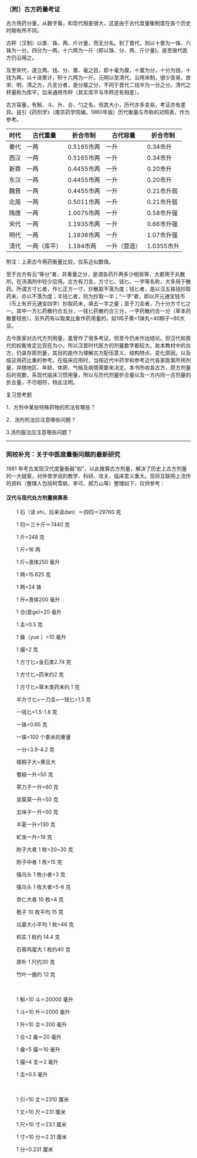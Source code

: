 ### 〔附〕古方药量考证

古方用药分量，从数字看，和现代相差很大，这是由于古代度量衡制度在各个历史时期有所不同。

古秤（汉制）以黍、铢、两、斤计量，而无分名。到了晋代，则以十黍为一铢，六铢为一分，四分为一两，十六两为一斤（即以铢、分、两、斤计量)。直至唐代医方仍沿用之。

及至宋代，遂立两、钱、分、厘、毫之目，即十毫为厘，十厘为分，十分为钱，十钱为两，以十进累计，积十六两为一斤。元明以至清代，沿用宋制，很少变易，故宋、明、清之方，凡言分者，是分厘之分，不同于晋代二钱半为一分之分。清代之秤量称为库平，后来通用市秤（其实库平与市秤还有相差）。

古方容量，有斛、斗、升、合、勺之名，但其大小，历代亦多变易，考证亦有差异。兹引《药剂学》（南京药学院编，1960年版）历代衡量与市称的对照表，作为参考。

|时代|古代重量|折合市制|古代容量|折合市制|
|---|---|---|---|---|
|秦代|一两|0.5165市两|一升|0.34市升|
|西汉|一两|0.5165市两|一升|0.34市升|
|新莽|一两|0.4455市两|一升|0.20市升|
|东汉|一两|0.4455市两|一升|0.20市升|
|魏晋|一两|0.4455市两|一升|0.21市升弱|
|北周|一两|0.5011市两|一升|0.21市升弱|
|隋唐|一两|1.0075市两|一升|0.58市升强|
|宋代|一两|1.1935市两|一升|0.66市升强|
|明代|一两|1.1936市两|一升|1.07市升强|
|清代|一两（库平）|1.194市两|一升（营造）|1.0355市升|

附注：上表古今用药衡量比较，仅系近似数值。

至于古方有云“等分”者，非重量之分，是谓各药斤两多少相皆等，大都用于丸散剂，在汤酒剂中较少应用。古方有刀圭，方寸匕、钱匕、一字等名称，大多用于散药。所谓方寸匕者，作匕正方一寸，抄散取不落为度；钱匕者，是以汉五铢钱抄取药末，亦以不落为度；半钱匕者，则为抄取一半；“一字”者，即以开元通宝钱币（币上有开元通宝四字）抄取药末，填去一字之量；至于刀圭者，乃十分方寸匕之一。其中一方匕药散约合五分，一钱匕药散约合三分，一字药散约合一分（草本药散要轻些）。另外药有以取类比象作药用量的，如1鸡子黄=1弹丸=40桐子=80大豆。

古今医家对古代方剂用量，虽曾作了很多考证，但至今仍未作出结论。但汉代和晋代的权衡肯定比现在为小，所以汉晋时代医方的剂量数字都较大。故本教材中的古方，仍录存原剂量，其目的是作为理解古方配伍意义、结构特点、变化原因，以及临证用药比重的参考。在临床应用时，当按近代中药学和参考近代各家医案所用剂量，并随地区、年龄、体质、气候及病情需要来决定。本书所收各古方，原方剂量后的克数，系现代临床习惯用量，所以与历代剂量折合量以及一方内同一古剂量的折合量，不尽相符，特此注明。

复习思考题

1．方剂中某些特殊药物的煎法有哪些？

2．汤剂煎法应注意哪些问题？

3.汤剂服法应注意哪些问题？



------

### 网校补充：关于中医度量衡问题的最新研究

1981 年考古发现汉代度量衡器“权”，以此推算古方剂量，解决了历史上古方剂量的一大疑案，对仲景学说的教学、科研、攻关、临床意义重大。现将互联网上流传的资料（整理人包括柯雪帆、李可、郝万山等）整理如下，仅供参考：

#### 汉代与现代处方剂量换算表

　　1 石（读 shi，后来读dan）＝四钧＝29760 克 

　　1 钧＝三十斤＝7440 克 

　　1 斤=248 克 

　　1 斤=16 两 

　　1 斤=液体250 毫升 

　　1 两=15.625 克 

　　1 两=24 铢 

　　1 升=液体200 毫升 

　　1 合(音ge)=20 毫升 

　　1 圭=0.5 克 

　　1 龠（yue ）=10 毫升 

　　1 撮=2 克 

　　1 方寸匕=金石类2.74 克 

　　1 方寸匕=药末约2 克 

　　1 方寸匕=草木类药末约 1 克 

　　半方寸匕=一刀圭=一钱匕=1.5 克 

　　一钱匕=1.5-1.8 克 

　　一铢=0.65 克 

　　一铢=100 个黍米的重量 

　　一分=3.9-4.2 克 

　　梧桐子大=黄豆大 

　　蜀椒一升=50 克 

　　葶力子一升=60 克 

　　吴茱萸一升=50 克 

　　五味子一升=50 克 

　　半夏一升=130 克 

　　虻虫一升=16 克 

　　附子大者 1 枚=20~30 克 

　　附子中者 1 枚=15 克 

　　强乌头 1 枚小者=3 克 

　　强乌头 1 枚大者=5-6 克 

　　杏仁大者 10 枚=4 克 

　　栀子 10 枚平均 15 克 

　　瓜蒌大小平均 1 枚=46 克 

　　枳实 1 枚约 14.4 克 

　　石膏鸡蛋大 1 枚约40 克 

　　厚朴 1 尺约30 克 

　　竹叶一握约 12 克 

　　

　　1 斛=10 斗＝20000 毫升 

　　1 斗=10 升＝2000 毫升 

　　1 升=10 合＝200 毫升 

　　1 合=2 龠＝20 毫升 

　　1 龠=5 撮＝10 毫升 

　　1 撮=4 圭＝2 毫升 

　　1 圭=0.5 毫升 

　　

　　1 引=10 丈＝2310 厘米 

　　1 丈=10 尺＝231 厘米 

　　1 尺=10 寸＝23.1 厘米 

　　1 寸=10 分＝2.31 厘米 

　　1 分=0.231 厘米 

　　